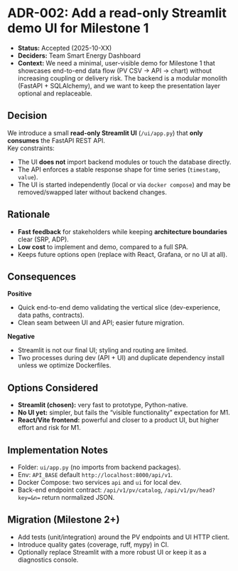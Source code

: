 # ADR-002: Add a read-only Streamlit demo UI for Milestone 1

- **Status:** Accepted (2025-10-XX)
- **Deciders:** Team Smart Energy Dashboard
- **Context:** We need a minimal, user-visible demo for Milestone 1 that showcases end-to-end data flow (PV CSV → API → chart) without increasing coupling or delivery risk. The backend is a modular monolith (FastAPI + SQLAlchemy), and we want to keep the presentation layer optional and replaceable.

## Decision

We introduce a small **read-only Streamlit UI** (`/ui/app.py`) that **only consumes** the FastAPI REST API.  
Key constraints:

- The UI **does not** import backend modules or touch the database directly.
- The API enforces a stable response shape for time series (`timestamp`, `value`).
- The UI is started independently (local or via `docker compose`) and may be removed/swapped later without backend changes.

## Rationale

- **Fast feedback** for stakeholders while keeping **architecture boundaries** clear (SRP, ADP).
- **Low cost** to implement and demo, compared to a full SPA.
- Keeps future options open (replace with React, Grafana, or no UI at all).

## Consequences

**Positive**
- Quick end-to-end demo validating the vertical slice (dev-experience, data paths, contracts).
- Clean seam between UI and API; easier future migration.

**Negative**
- Streamlit is not our final UI; styling and routing are limited.
- Two processes during dev (API + UI) and duplicate dependency install unless we optimize Dockerfiles.

## Options Considered

- **Streamlit (chosen):** very fast to prototype, Python-native.
- **No UI yet:** simpler, but fails the “visible functionality” expectation for M1.
- **React/Vite frontend:** powerful and closer to a product UI, but higher effort and risk for M1.

## Implementation Notes

- Folder: `ui/app.py` (no imports from backend packages).
- Env: `API_BASE` default `http://localhost:8000/api/v1`.
- Docker Compose: two services `api` and `ui` for local dev.
- Back-end endpoint contract: `/api/v1/pv/catalog`, `/api/v1/pv/head?key=&n=` return normalized JSON.

## Migration (Milestone 2+)

- Add tests (unit/integration) around the PV endpoints and UI HTTP client.
- Introduce quality gates (coverage, ruff, mypy) in CI.
- Optionally replace Streamlit with a more robust UI or keep it as a diagnostics console.
